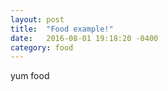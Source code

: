```yaml
---
layout: post
title:  "Food example!"
date:   2016-08-01 19:18:20 -0400
category: food
---
```

yum food
